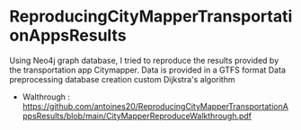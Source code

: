 # ReproducingCityMapperTransportationAppsResults
Using Neo4j graph database, I tried to reproduce the results provided by the transportation app Citymapper.
Data is provided in a GTFS format 
Data preprocessing
database creation
custom Dijkstra's algorithm 
- Walthrough : https://github.com/antoines20/ReproducingCityMapperTransportationAppsResults/blob/main/CityMapperReproduceWalkthrough.pdf
